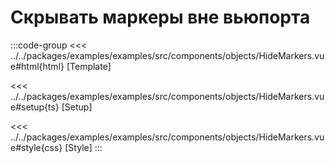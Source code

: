 # Скрывать маркеры вне вьюпорта

<script lang="ts" setup>
import MapComponent from 'examples/src/components/objects/HideMarkers.vue';
</script>

<map-component/>

:::code-group
<<< ../../packages/examples/examples/src/components/objects/HideMarkers.vue#html{html} [Template]

<<< ../../packages/examples/examples/src/components/objects/HideMarkers.vue#setup{ts} [Setup]

<<< ../../packages/examples/examples/src/components/objects/HideMarkers.vue#style{css} [Style]
:::
